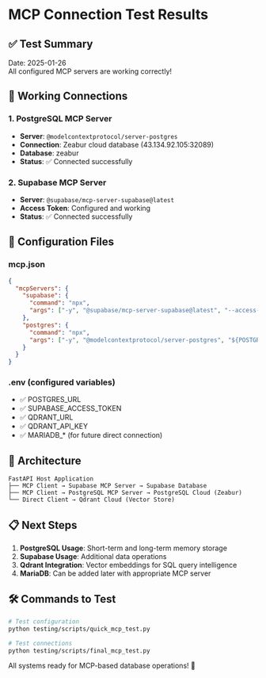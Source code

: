 # MCP Connection Test Results

## ✅ Test Summary
Date: 2025-01-26  
All configured MCP servers are working correctly!

## 🔌 Working Connections

### 1. PostgreSQL MCP Server
- **Server**: `@modelcontextprotocol/server-postgres`
- **Connection**: Zeabur cloud database (43.134.92.105:32089)
- **Database**: zeabur
- **Status**: ✅ Connected successfully

### 2. Supabase MCP Server  
- **Server**: `@supabase/mcp-server-supabase@latest`
- **Access Token**: Configured and working
- **Status**: ✅ Connected successfully

## 📁 Configuration Files

### mcp.json
```json
{
  "mcpServers": {
    "supabase": {
      "command": "npx",
      "args": ["-y", "@supabase/mcp-server-supabase@latest", "--access-token", "${SUPABASE_ACCESS_TOKEN}"]
    },
    "postgres": {
      "command": "npx", 
      "args": ["-y", "@modelcontextprotocol/server-postgres", "${POSTGRES_URL}"]
    }
  }
}
```

### .env (configured variables)
- ✅ POSTGRES_URL
- ✅ SUPABASE_ACCESS_TOKEN
- ✅ QDRANT_URL 
- ✅ QDRANT_API_KEY
- ✅ MARIADB_* (for future direct connection)

## 🎯 Architecture

```
FastAPI Host Application
├── MCP Client → Supabase MCP Server → Supabase Database
├── MCP Client → PostgreSQL MCP Server → PostgreSQL Cloud (Zeabur)
└── Direct Client → Qdrant Cloud (Vector Store)
```

## 📋 Next Steps

1. **PostgreSQL Usage**: Short-term and long-term memory storage
2. **Supabase Usage**: Additional data operations 
3. **Qdrant Integration**: Vector embeddings for SQL query intelligence
4. **MariaDB**: Can be added later with appropriate MCP server

## 🛠️ Commands to Test

```bash
# Test configuration
python testing/scripts/quick_mcp_test.py

# Test connections  
python testing/scripts/final_mcp_test.py
```

All systems ready for MCP-based database operations! 🚀